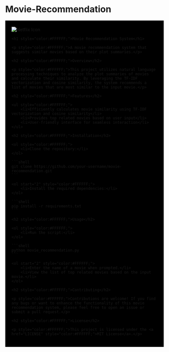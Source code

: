 # Movie-Recommendation
<div style="background-color:#000000;padding:20px;">
    <img src="netflix_icon.png" alt="Netflix Icon" align="center">

    <h1 style="color:#FFFFFF;">Movie Recommendation System</h1>

    <p style="color:#FFFFFF;">A movie recommendation system that suggests similar movies based on their plot summaries.</p>

    <h2 style="color:#FFFFFF;">Overview</h2>

    <p style="color:#FFFFFF;">This project utilizes natural language processing techniques to analyze the plot summaries of movies and calculate their similarity. By leveraging the TF-IDF vectorization and cosine similarity, the system recommends a list of movies that are most similar to the input movie.</p>

    <h2 style="color:#FFFFFF;">Features</h2>

    <ul style="color:#FFFFFF;">
        <li>Efficiently calculates movie similarity using TF-IDF vectorization and cosine similarity</li>
        <li>Provides top related movies based on user input</li>
        <li>User-friendly interface for seamless interaction</li>
    </ul>

    <h2 style="color:#FFFFFF;">Installation</h2>

    <ol style="color:#FFFFFF;">
        <li>Clone the repository:</li>
    </ol>

    ```shell
    git clone https://github.com/your-username/movie-recommendation.git
    ```

    <ol start="2" style="color:#FFFFFF;">
        <li>Install the required dependencies:</li>
    </ol>

    ```shell
    pip install -r requirements.txt
    ```

    <h2 style="color:#FFFFFF;">Usage</h2>

    <ol style="color:#FFFFFF;">
        <li>Run the script:</li>
    </ol>

    ```shell
    python movie_recommendation.py
    ```

    <ol start="2" style="color:#FFFFFF;">
        <li>Enter the name of a movie when prompted.</li>
        <li>View the list of top related movies based on the input movie.</li>
    </ol>

    <h2 style="color:#FFFFFF;">Contributing</h2>

    <p style="color:#FFFFFF;">Contributions are welcome! If you find any bugs or want to enhance the functionality of this movie recommendation system, please feel free to open an issue or submit a pull request.</p>

    <h2 style="color:#FFFFFF;">License</h2>

    <p style="color:#FFFFFF;">This project is licensed under the <a href="LICENSE" style="color:#FFFFFF;">MIT License</a>.</p>
</div>
